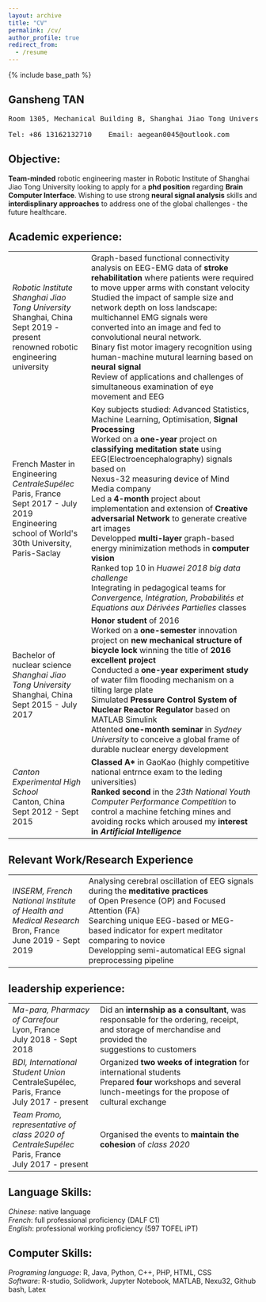 ```yaml
---
layout: archive
title: "CV"
permalink: /cv/
author_profile: true
redirect_from:
  - /resume
---
```


{% include base_path %}

## Gansheng TAN 
<pre>
Room 1305, Mechanical Building B, Shanghai Jiao Tong University, 200210, Shanghai <br>
Tel: +86 13162132710    Email: aegean0045@outlook.com 
</pre>

## Objective:
**Team-minded** robotic engineering master in Robotic Institute of Shanghai Jiao Tong University looking to apply for a **phd position** regarding **Brain Computer Interface**. Wishing to use strong **neural signal analysis** skills and **interdisplinary approaches** to address one of the global challenges - the future healthcare.

## Academic experience:

<table border="0">
   <tr>
    <td><i>Robotic Institute</i><br>
      <i>Shanghai Jiao Tong University</i><br>
        Shanghai, China<br>
        Sept 2019 - present<br>
        renowned robotic engineering university
   </td>
    <td>
      Graph-based functional connectivity analysis on EEG-EMG data of <b>stroke rehabilitation</b> where patients were 
      required to move upper arms with constant velocity <br>
      Studied the impact of sample size and network depth on loss landscape: multichannel EMG signals were <br>
      converted into an image and fed to convolutional neural network.  <br>
      Binary fist motor imagery recognition using human-machine mutural learning based on <b>neural signal</b><br>
      Review of applications and challenges of simultaneous examination of eye movement and EEG<br>
    </td>
 </tr>
  
 <tr>
    <td>French Master in Engineering<br>
      <i>CentraleSupélec</i><br>
        Paris, France<br>
        Sept 2017 - July 2019<br>
        Engineering school of World's <br>
      30th University, Paris-Saclay
   </td>
    <td>
      Key subjects studied: Advanced Statistics, Machine Learning, Optimisation, <b>Signal Processing</b><br>
      Worked on a <b>one-year</b> project on <b>classifying meditation state</b> using EEG(Electroencephalography) signals based on<br>
      Nexus-32 measuring device of Mind Media company<br>
      Led a <b>4-month</b> project about implementation and extension of <b>Creative adversarial Network</b> to generate creative art images <br>
      Developped <b>multi-layer</b> graph-based energy minimization methods in <b>computer vision</b><br>
      Ranked top 10 in <i>Huawei 2018 big data challenge</i><br>
      Integrating in pedagogical teams for <i>Convergence, Intégration, Probabilités et Equations aux Dérivées Partielles</i> classes
   </td>
 </tr>
  
 <tr>
    <td>Bachelor of nuclear science<br>
      <i>Shanghai Jiao Tong University</i><br>
        Shanghai, China<br>
        Sept 2015 - July 2017
   </td> 
  <td>
    <b>Honor student</b> of 2016<br>
    Worked on a <b>one-semester</b> innovation project on <b>new mechanical structure of bicycle lock </b>winning the title of <b>2016<br>
    excellent project</b><br>
    Conducted a <b>one-year experiment study</b> of water film flooding mechanism on a tilting large plate<br>
    Simulated <b>Pressure Control System of Nuclear Reactor Regulator</b> based on MATLAB Simulink<br>
    Attented <b>one-month seminar</b> in <i>Sydney University</i> to conceive a global frame of durable nuclear energy development    
  </td>
 </tr>
 
 <tr>
  <td>
    <i>Canton Experimental High School</i><br>
    Canton, China<BR>
    Sept 2012 - Sept 2015
    </td>
  <td>
    <b>Classed A*</b> in GaoKao (highly competitive national entrnce exam to the leding universities)<br>
    <b>Ranked second</b> in the <i>23th National Youth Computer Performance Competition</i> to control a machine fetching mines and<br>
    avoiding rocks which aroused my <b>interest in <i>Artificial Intelligence</i></b>
    </td>
  </tr>
 
</table>

## Relevant Work/Research Experience
<table border="0">
 
 <tr>
    <td>
      <i>INSERM, French National Institute <br>
      of Health and Medical Research</i><br>
      Bron, France<br>
      June 2019 - Sept 2019
   </td>
    <td>
      Analysing cerebral oscillation of EEG signals during the <b>meditative practices</b> <br>
      of Open Presence (OP) and Focused Attention (FA)<br>
      Searching unique EEG-based or MEG-based indicator for expert meditator comparing to novice<br>
      Developping semi-automatical EEG signal preprocessing pipeline
   </td>
 </tr>
 </table>

## leadership experience:
<table border="0">
 
 <tr>
    <td><i>Ma-para, Pharmacy of Carrefour</i><br>
        Lyon, France<br>
        July 2018 - Sept 2018
   </td>
    <td>
      Did an <b>internship as a consultant</b>, was responsable for the ordering, receipt, and storage of merchandise and provided the<br>
      suggestions to customers
   </td>
 </tr>
  
 <tr>
    <td><i>BDI, International Student Union</i><br>
        CentraleSupélec, Paris, France<br>
        July 2017 - present
   </td> 
  <td>
    Organized <b>two weeks of integration</b> for international students<br>
    Prepared <b>four</b> workshops and several lunch-meetings for the propose of cultural exchange   
  </td>
 </tr>
 
 <tr>
    <td><i>Team Promo, representative of <br>
      class 2020 of CentraleSupélec </i><br>
        Paris, France<br>
        July 2017 - present
   </td> 
  <td>
    Organised the events to <b>maintain the cohesion</b> of <i>class 2020</i><br>
  </td>
 </tr>
 </table>
  
## Language Skills:
*Chinese*: native language<br>
*French*: full professional proficiency (DALF C1)<br>
*English*: professional working proficiency (597 TOFEL iPT)<br>

## Computer Skills:
*Programing language*: R, Java, Python, C++, PHP, HTML, CSS<br>
*Software*: R-studio, Solidwork, Jupyter Notebook, MATLAB, Nexu32, Github bash, Latex

<!---
## Reference available on request:
NO
|-|-|-|
| :-: |--| :-: |
|Professor *Antoine Chaillet*<br>CentraleSupélec, Université Paris-Saclay|         |Director *Maria-Soledad Verstraete*<br>CentraleSupélec, Université Paris-Saclay|
Display
| | &nbsp; &nbsp; &nbsp;&nbsp; &nbsp; &nbsp; &nbsp; &nbsp; &nbsp; &nbsp; &nbsp; &nbsp; &nbsp; &nbsp; &nbsp; &nbsp; &nbsp; &nbsp;&nbsp; &nbsp; &nbsp; &nbsp; &nbsp; &nbsp; | |
|                         :-:                                            |-|                          :-:                           |
|Professor *Antoine Chaillet*<br>CentraleSupélec, Université Paris-Saclay| | Director *Maria-Soledad Verstraete*<br>CentraleSupélec, Université Paris-Saclay|
--->


